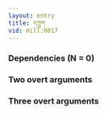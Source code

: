 ```yaml
---
layout: entry
title: དཀྲུག་
vid: Hill:0017
---
```

### Dependencies (N = 0)


### Two overt arguments


### Three overt arguments
